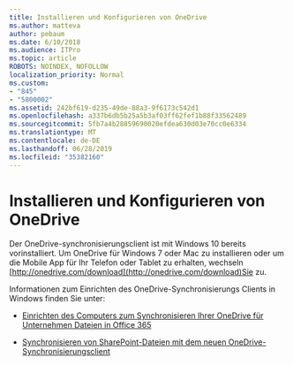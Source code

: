 ```yaml
---
title: Installieren und Konfigurieren von OneDrive
ms.author: matteva
author: pebaum
ms.date: 6/10/2018
ms.audience: ITPro
ms.topic: article
ROBOTS: NOINDEX, NOFOLLOW
localization_priority: Normal
ms.custom:
- "845"
- "5800002"
ms.assetid: 242bf619-d235-49de-88a3-9f6173c542d1
ms.openlocfilehash: a337b6db5b25a5b3af03ff62fef1b88f33562489
ms.sourcegitcommit: 5fb7a4b28859690020efdea630d03e70cc0e6334
ms.translationtype: MT
ms.contentlocale: de-DE
ms.lasthandoff: 06/28/2019
ms.locfileid: "35382160"
---
```

# <a name="install-and-configure-onedrive"></a>Installieren und Konfigurieren von OneDrive

Der OneDrive-synchronisierungsclient ist mit Windows 10 bereits vorinstalliert. Um OneDrive für Windows 7 oder Mac zu installieren oder um die Mobile App für Ihr Telefon oder Tablet zu erhalten, wechseln [http://onedrive.com/download](http://onedrive.com/download)Sie zu.
  
Informationen zum Einrichten des OneDrive-Synchronisierungs Clients in Windows finden Sie unter:
  
- [Einrichten des Computers zum Synchronisieren Ihrer OneDrive für Unternehmen Dateien in Office 365](https://go.microsoft.com/fwlink/?linkid=533375)

- [Synchronisieren von SharePoint-Dateien mit dem neuen OneDrive-Synchronisierungsclient](https://go.microsoft.com/fwlink/?linkid=871666)
